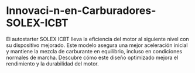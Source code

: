 # Innovaci-n-en-Carburadores-SOLEX-ICBT
El autostarter SOLEX ICBT lleva la eficiencia del motor al siguiente nivel con su dispositivo mejorado. Este modelo asegura una mejor aceleración inicial y mantiene la mezcla de carburante en equilibrio, incluso en condiciones normales de marcha. Descubre cómo este diseño optimizado mejora el rendimiento y la durabilidad del motor.
